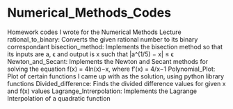 # Numerical_Methods_Codes
Homework codes I wrote for the Numerical Methods Lecture
rational_to_binary: Converts the given rational number to its binary correspondant
bisection_method: Implements the bisection method so that its inputs are a, ϵ and output is x such that |a^(1/5) − x| ≤ ϵ
Newton_and_Secant: Implements the Newton and Secant methods for solving the equation f(x) = 4ln(x)−x, where f′(x) = 4/x−1
Polynomial_Plot: Plot of certain functions I came up with as the solution, using python library functions
Divided_difference: Finds the divided difference values for given x and f(x) values
Lagrange_Intrerpolation: Implements the Lagrange Interpolation of a quadratic function
